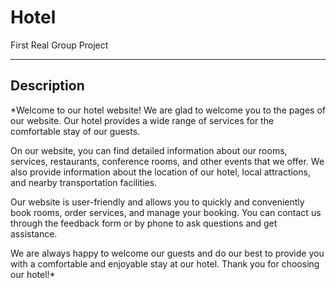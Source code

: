 # Hotel
First Real Group Project

***

## Description

*Welcome to our hotel website! We are glad to welcome you to the pages of our website. Our hotel provides a wide range of services for the comfortable stay of our guests.

On our website, you can find detailed information about our rooms, services, restaurants, conference rooms, and other events that we offer. We also provide information about the location of our hotel, local attractions, and nearby transportation facilities.

Our website is user-friendly and allows you to quickly and conveniently book rooms, order services, and manage your booking. You can contact us through the feedback form or by phone to ask questions and get assistance.

We are always happy to welcome our guests and do our best to provide you with a comfortable and enjoyable stay at our hotel. Thank you for choosing our hotel!*
